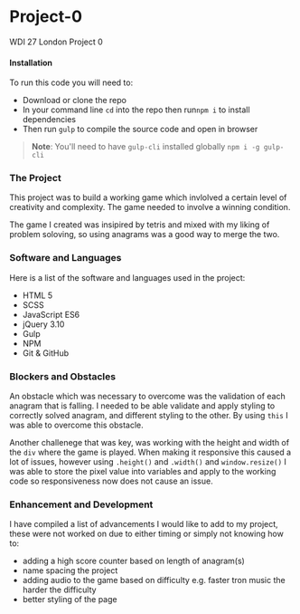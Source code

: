 # Project-0
WDI 27 London Project 0
#### Installation

To run this code you will need to:

- Download or clone the repo
- In your command line `cd` into the repo then run`npm i` to install dependencies 
- Then run `gulp` to compile the source code and open in browser

> **Note**: You'll need to have `gulp-cli` installed globally
> `npm i -g gulp-cli`


### The Project

This project was to build a working game which invlolved a certain level of creativity and complexity.
The game needed to involve a winning condition.

The game I created was insipired by tetris and mixed with my liking of problem soloving, so using anagrams was a good way to merge the two.

<!--Here is a screenshot of the instructions of the game-->


<!--Here is a screenshot of the game in action
![Game Play](./Project-0/src/images/game-play.png)-->


### Software and Languages 

Here is a list of the software and languages used in the project:

- HTML 5
- SCSS 
- JavaScript ES6
- jQuery 3.10
- Gulp
- NPM
- Git & GitHub


### Blockers and Obstacles

An obstacle which was necessary to overcome was the validation of each anagram that is falling. I needed to be able validate and apply styling to correctly solved anagram, and different styling to the other.
By using `this` I was able to overcome this obstacle.

Another challenege that was key, was working with the height and width of the `div` where the game is played. When making it responsive this caused a lot of issues, however using `.height()` and `.width()` and `window.resize()` I was able to store the pixel value into variables and apply to the working code so responsiveness now does not cause an issue.


### Enhancement and Development

I have compiled a list of advancements I would like to add to my project, these were not worked on due to either timing or simply not knowing how to: 

- adding a high score counter based on length of anagram(s)
- name spacing the project
- adding audio to the game based on difficulty e.g. faster tron music the harder the difficulty
- better styling of the page






